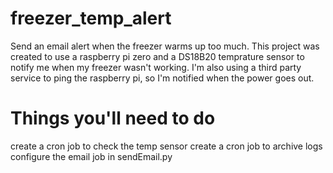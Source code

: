 # freezer_temp_alert
Send an email alert when the freezer warms up too much.
This project was created to use a raspberry pi zero and a DS18B20 temprature
sensor to notify me when my freezer wasn't working.  I'm also using a third
party service to ping the raspberry pi, so I'm notified when the power goes
out.

# Things you'll need to do
create a cron job to check the temp sensor
create a cron job to archive logs
configure the email job in sendEmail.py
